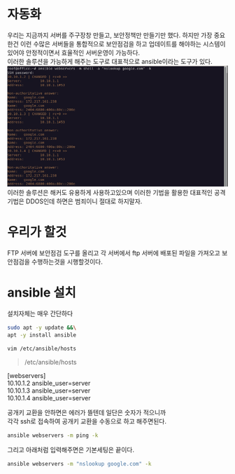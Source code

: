 # 자동화 
우리는 지금까지 서버를 주구장창 만들고, 보안정책만 만들기만 했다. 하지만 가장 중요한건 이런 수많은 서버들을 
통합적으로 보안점검을 하고 업데이트를 해야하는 시스템이 있어야 안정적이면서 효율적인 서버운영이 가능하다.  
이러한 솔루션을 가능하게 해주는 도구로 대표적으로 ansible이라는 도구가 있다.  
![google](./img/google.png)
이러한 솔루션은 해커도 유용하게 사용하고있으며 이러한 기법을 활용한 대표적인 공격기법은 DDOS인데 하면은 범죄이니 절대로 하지말자.  

# 우리가 할것

FTP 서버에 보안점검 도구를 올리고 각 서버에서 ftp 서버에 배포된 파일을 가져오고 보안점검을 수행하는것을 시행할것이다.  

# ansible 설치

설치자체는 매우 간단하다

``` bash
sudo apt -y update &&\
apt -y install ansible
```

``` bash
vim /etc/ansible/hosts
```
> /etc/ansible/hosts

[webservers]  
10.10.1.2 ansible_user=server  
10.10.1.3 ansible_user=server  
10.10.1.4 ansible_user=server  

공개키 교환을 안하면은 에러가 뜰텐데 일단은 숫자가 적으니까  
각각 ssh로 접속하여 공개키 교환을 수동으로 하고 해주면된다.  

``` bash
ansible webservers -m ping -k
```

그리고 아래처럼 입력해주면은 기본세팅은 끝이다.

``` bash
ansible webservers -m "nslookup google.com" -k
```